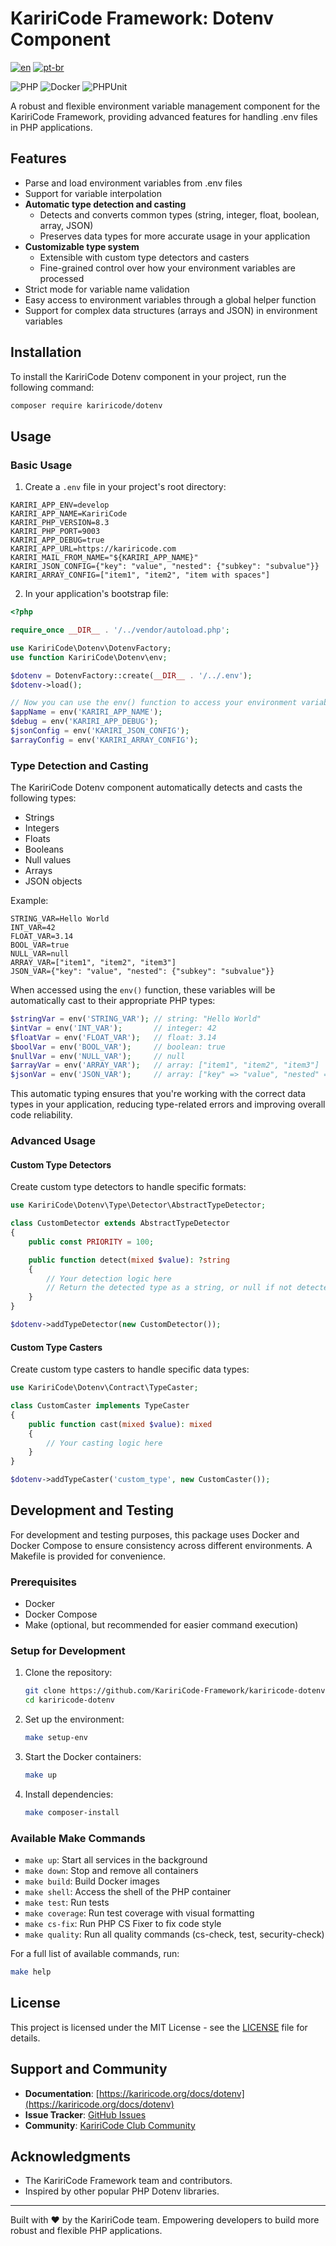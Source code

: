 # KaririCode Framework: Dotenv Component

[![en](https://img.shields.io/badge/lang-en-red.svg)](README.md)
[![pt-br](https://img.shields.io/badge/lang-pt--br-green.svg)](README.pt-br.md)

![PHP](https://img.shields.io/badge/PHP-777BB4?style=for-the-badge&logo=php&logoColor=white)
![Docker](https://img.shields.io/badge/Docker-2496ED?style=for-the-badge&logo=docker&logoColor=white)
![PHPUnit](https://img.shields.io/badge/PHPUnit-3776AB?style=for-the-badge&logo=php&logoColor=white)

A robust and flexible environment variable management component for the KaririCode Framework, providing advanced features for handling .env files in PHP applications.

## Features

- Parse and load environment variables from .env files
- Support for variable interpolation
- **Automatic type detection and casting**
  - Detects and converts common types (string, integer, float, boolean, array, JSON)
  - Preserves data types for more accurate usage in your application
- **Customizable type system**
  - Extensible with custom type detectors and casters
  - Fine-grained control over how your environment variables are processed
- Strict mode for variable name validation
- Easy access to environment variables through a global helper function
- Support for complex data structures (arrays and JSON) in environment variables

## Installation

To install the KaririCode Dotenv component in your project, run the following command:

```bash
composer require kariricode/dotenv
```

## Usage

### Basic Usage

1. Create a `.env` file in your project's root directory:

```env
KARIRI_APP_ENV=develop
KARIRI_APP_NAME=KaririCode
KARIRI_PHP_VERSION=8.3
KARIRI_PHP_PORT=9003
KARIRI_APP_DEBUG=true
KARIRI_APP_URL=https://kariricode.com
KARIRI_MAIL_FROM_NAME="${KARIRI_APP_NAME}"
KARIRI_JSON_CONFIG={"key": "value", "nested": {"subkey": "subvalue"}}
KARIRI_ARRAY_CONFIG=["item1", "item2", "item with spaces"]
```

2. In your application's bootstrap file:

```php
<?php

require_once __DIR__ . '/../vendor/autoload.php';

use KaririCode\Dotenv\DotenvFactory;
use function KaririCode\Dotenv\env;

$dotenv = DotenvFactory::create(__DIR__ . '/../.env');
$dotenv->load();

// Now you can use the env() function to access your environment variables
$appName = env('KARIRI_APP_NAME');
$debug = env('KARIRI_APP_DEBUG');
$jsonConfig = env('KARIRI_JSON_CONFIG');
$arrayConfig = env('KARIRI_ARRAY_CONFIG');
```

### Type Detection and Casting

The KaririCode Dotenv component automatically detects and casts the following types:

- Strings
- Integers
- Floats
- Booleans
- Null values
- Arrays
- JSON objects

Example:

```env
STRING_VAR=Hello World
INT_VAR=42
FLOAT_VAR=3.14
BOOL_VAR=true
NULL_VAR=null
ARRAY_VAR=["item1", "item2", "item3"]
JSON_VAR={"key": "value", "nested": {"subkey": "subvalue"}}
```

When accessed using the `env()` function, these variables will be automatically cast to their appropriate PHP types:

```php
$stringVar = env('STRING_VAR'); // string: "Hello World"
$intVar = env('INT_VAR');       // integer: 42
$floatVar = env('FLOAT_VAR');   // float: 3.14
$boolVar = env('BOOL_VAR');     // boolean: true
$nullVar = env('NULL_VAR');     // null
$arrayVar = env('ARRAY_VAR');   // array: ["item1", "item2", "item3"]
$jsonVar = env('JSON_VAR');     // array: ["key" => "value", "nested" => ["subkey" => "subvalue"]]
```

This automatic typing ensures that you're working with the correct data types in your application, reducing type-related errors and improving overall code reliability.

### Advanced Usage

#### Custom Type Detectors

Create custom type detectors to handle specific formats:

```php
use KaririCode\Dotenv\Type\Detector\AbstractTypeDetector;

class CustomDetector extends AbstractTypeDetector
{
    public const PRIORITY = 100;

    public function detect(mixed $value): ?string
    {
        // Your detection logic here
        // Return the detected type as a string, or null if not detected
    }
}

$dotenv->addTypeDetector(new CustomDetector());
```

#### Custom Type Casters

Create custom type casters to handle specific data types:

```php
use KaririCode\Dotenv\Contract\TypeCaster;

class CustomCaster implements TypeCaster
{
    public function cast(mixed $value): mixed
    {
        // Your casting logic here
    }
}

$dotenv->addTypeCaster('custom_type', new CustomCaster());
```

## Development and Testing

For development and testing purposes, this package uses Docker and Docker Compose to ensure consistency across different environments. A Makefile is provided for convenience.

### Prerequisites

- Docker
- Docker Compose
- Make (optional, but recommended for easier command execution)

### Setup for Development

1. Clone the repository:

   ```bash
   git clone https://github.com/KaririCode-Framework/kariricode-dotenv.git
   cd kariricode-dotenv
   ```

2. Set up the environment:

   ```bash
   make setup-env
   ```

3. Start the Docker containers:

   ```bash
   make up
   ```

4. Install dependencies:
   ```bash
   make composer-install
   ```

### Available Make Commands

- `make up`: Start all services in the background
- `make down`: Stop and remove all containers
- `make build`: Build Docker images
- `make shell`: Access the shell of the PHP container
- `make test`: Run tests
- `make coverage`: Run test coverage with visual formatting
- `make cs-fix`: Run PHP CS Fixer to fix code style
- `make quality`: Run all quality commands (cs-check, test, security-check)

For a full list of available commands, run:

```bash
make help
```

## License

This project is licensed under the MIT License - see the [LICENSE](LICENSE) file for details.

## Support and Community

- **Documentation**: [https://kariricode.org/docs/dotenv](https://kariricode.org/docs/dotenv)
- **Issue Tracker**: [GitHub Issues](https://github.com/KaririCode-Framework/kariricode-dotenv/issues)
- **Community**: [KaririCode Club Community](https://kariricode.club)

## Acknowledgments

- The KaririCode Framework team and contributors.
- Inspired by other popular PHP Dotenv libraries.

---

Built with ❤️ by the KaririCode team. Empowering developers to build more robust and flexible PHP applications.
